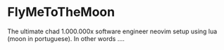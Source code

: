 # FlyMeToTheMoon
The ultimate chad 1.000.000x software engineer neovim setup using lua (moon in portuguese). In other words ....
